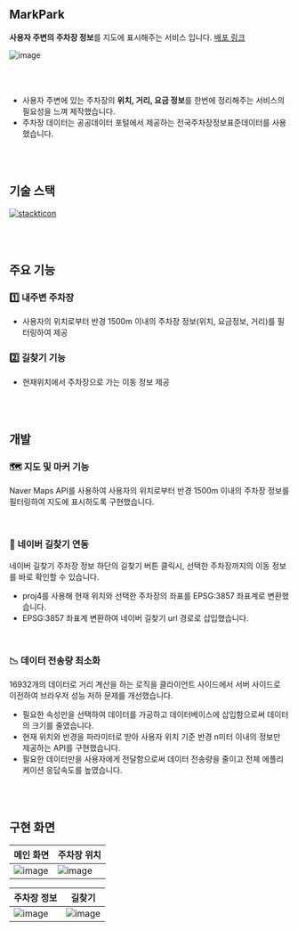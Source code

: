 ## MarkPark

**사용자 주변의 주차장 정보**를 지도에 표시해주는 서비스 입니다. [배포 링크](https://markpark.site)

![image](https://github.com/songhaeunsong/markpark/assets/84169393/8475aef6-4bcf-40c3-8f40-4c586ea5ee0c)

<br />
<br />

- 사용자 주변에 있는 주차장의 **위치, 거리, 요금 정보**를 한번에 정리해주는 서비스의 필요성을 느껴 제작했습니다.
- 주차장 데이터는 공공데이터 포털에서 제공하는 전국주차장정보표준데이터를 사용했습니다.

<br />
<br />

## 기술 스택

[![stackticon](https://firebasestorage.googleapis.com/v0/b/stackticon-81399.appspot.com/o/images%2F1714990706779?alt=media&token=4d889ca7-393f-491f-9d5f-dc59339401c3)](https://github.com/msdio/stackticon)

<br />
<br />

## 주요 기능

### 1️⃣ 내주변 주차장

- 사용자의 위치로부터 반경 1500m 이내의 주차장 정보(위치, 요금정보, 거리)를 필터링하여 제공

### 2️⃣ 길찾기 기능

- 현재위치에서 주차장으로 가는 이동 정보 제공

<br />
<br />

## 개발

### 🗺️ 지도 및 마커 기능

Naver Maps API를 사용하여 사용자의 위치로부터 반경 1500m 이내의 주차장 정보를 필터링하여 지도에 표시하도록 구현했습니다.

<br />

### 🚗 네이버 길찾기 연동

네이버 길찾기 주차장 정보 하단의 길찾기 버튼 클릭시, 선택한 주차장까지의 이동 정보를 바로 확인할 수 있습니다.

- proj4를 사용해 현재 위치와 선택한 주차장의 좌표를 EPSG:3857 좌표계로 변환했습니다.
- EPSG:3857 좌표계 변환하여 네이버 길찾기 url 경로로 삽입했습니다.

<br />

### 📉 데이터 전송량 최소화

16932개의 데이터로 거리 계산을 하는 로직을 클라이언트 사이드에서 서버 사이드로 이전하여 브라우저 성능 저하 문제를 개선했습니다.

- 필요한 속성만을 선택하여 데이터를 가공하고 데이터베이스에 삽입함으로써 데이터의 크기를 줄였습니다.
- 현재 위치와 반경을 파라미터로 받아 사용자 위치 기준 반경 n미터 이내의 정보만 제공하는 API를 구현했습니다.
- 필요한 데이터만을 사용자에게 전달함으로써 데이터 전송량을 줄이고 전체 에플리케이션 응답속도를 높였습니다.

<br />
<br />

## 구현 화면

| 메인 화면                                                                                                | 주차장 위치                                                                                              |
| -------------------------------------------------------------------------------------------------------- | -------------------------------------------------------------------------------------------------------- |
| ![image](https://github.com/songhaeunsong/markpark/assets/84169393/11be3d3d-7a52-4c5a-8341-bedaf70f52f7) | ![image](https://github.com/songhaeunsong/markpark/assets/84169393/b69fa2bc-996a-4155-9e9f-9bcd143cd37d) |

| 주차장 정보                                                                                              | 길찾기                                                                                                   |
| -------------------------------------------------------------------------------------------------------- | -------------------------------------------------------------------------------------------------------- |
| ![image](https://github.com/songhaeunsong/markpark/assets/84169393/6b024fa2-737d-432d-ab6e-189efe666999) | ![image](https://github.com/songhaeunsong/markpark/assets/84169393/264486ec-d255-4953-9a64-2f51d1950aa7) |
